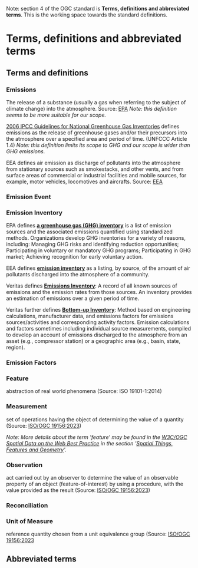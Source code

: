 Note: section 4 of the OGC standard is **Terms, definitions and abbreviated terms**.  This is the working space towards the standard definitions.

# Terms, definitions and abbreviated terms

## Terms and definitions

### Emissions

The release of a substance (usually a gas when referring to the subject of climate change) into the atmosphere. Source: [EPA](https://www.epa.gov/green-power-markets/glossary#E) *Note: this definition seems to be more suitable for our scope.*

[2006 IPCC Guidelines for National Greenhouse Gas Inventories](https://www.ipcc-nggip.iges.or.jp/public/2006gl/pdf/0_Overview/V0_2_Glossary.pdf) defines emissions as the release of greenhouse gases and/or their precursors into the atmosphere over a specified area and period of time. (UNFCCC Article 1.4) *Note: this definition limits its scope to GHG and our scope is wider than GHG emissions.*

EEA defines air emission as discharge of pollutants into the atmosphere from stationary sources such as smokestacks, and other vents, and from surface areas of commercial or industrial facilities and mobile sources, for example, motor vehicles, locomotives and aircrafts. Source: [EEA](https://www.eea.europa.eu/help/glossary/eea-glossary/air-emission)

### Emission Event


### Emission Inventory

EPA defines **[a greenhouse gas (GHG) inventory](https://www.epa.gov/climateleadership/scopes-1-2-and-3-emissions-inventorying-and-guidance)** is a list of emission sources and the associated emissions quantified using standardized methods. Organizations develop GHG inventories for a variety of reasons, including: Managing GHG risks and identifying reduction opportunities; Participating in voluntary or mandatory GHG programs; Participating in GHG market; Achieving recognition for early voluntary action.

EEA defines **[emission inventory](https://www.eea.europa.eu/help/glossary/eea-glossary/emission-inventory)** as a listing, by source, of the amount of air pollutants discharged into the atmosphere of a community.

Veritas defines **[Emissions Inventory](https://veritas.gti.energy/protocols)**: A record of all known sources of emissions and the emission rates from those sources. An inventory provides an estimation of emissions over a given period of time.

Veritas further defines **[Bottom-up Inventory](https://veritas.gti.energy/protocols)**: Method based on engineering calculations, manufacturer data, and emissions factors for emissions sources/activities and corresponding activity factors. Emission calculations and factors sometimes including individual source measurements, compiled to develop an account of emissions discharged to the atmosphere from an asset (e.g., compressor station) or a geographic area (e.g., basin, state, region). 

### Emission Factors

### Feature
abstraction of real world phenomena (Source: ISO 19101-1:2014)

### Measurement
set of operations having the object of determining the value of a quantity (Source: [ISO/OGC 19156:2023](https://docs.ogc.org/as/20-082r4/20-082r4.html#_3_12_measurement))

*Note: More details about the term 'feature' may be found in the [W3C/OGC Spatial Data on the Web Best Practice](https://docs.ogc.org/is/17-069r4/17-069r4.html#SDWBP) in the section '[Spatial Things, Features and Geometry](https://www.w3.org/TR/sdw-bp/#spatial-things-features-and-geometry)'.*


### Observation
act carried out by an observer to determine the value of an observable property of an object (feature-of-interest) by using a procedure, with the value provided as the result  (Source: [ISO/OGC 19156:2023](https://docs.ogc.org/as/20-082r4/20-082r4.html#_3_13_observation))

### Reconciliation

### Unit of Measure
reference quantity chosen from a unit equivalence group (Source: [ISO/OGC 19156:2023](https://docs.ogc.org/as/20-082r4/20-082r4.html#_3_26_unit_of_measure)

## Abbreviated terms
